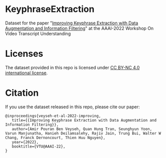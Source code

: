 # KeyphraseExtraction

Dataset for the paper "[Improving Keyphrase Extraction with Data Augmentation and Information Filtering](https://arxiv.org/abs/2209.04951)" at the AAAI-2022 Workshop On Video Transcript Understanding

# Licenses

The dataset provided in this repo is licensed under [CC BY-NC 4.0 international license](https://creativecommons.org/licenses/by-nc/4.0/legalcode).

# Citation

If you use the dataset released in this repo, please cite our paper:

```
@inproceedings{veyseh-et-al-2022-improving,
   title={{Improving Keyphrase Extraction with Data Augmentation and Information Filtering}},
   author={Amir Pouran Ben Veyseh, Quan Hung Tran, Seunghyun Yoon, Varun Manjunatha, Hanieh Deilamsalehy, Rajiv Jain, Trung Bui, Walter W Chang, Franck Dernoncourt, Thien Huu Nguyen},
   year={2022},
   booktitle={VTU@AAAI-22},
}

